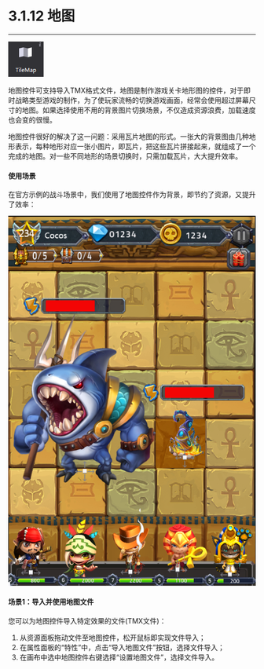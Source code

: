 # 3.1.12 地图
---

![](./res/image099.png)

地图控件可支持导入TMX格式文件，地图是制作游戏关卡地形图的控件，对于即时战略类型游戏的制作，为了使玩家流畅的切换游戏画面，经常会使用超过屏幕尺寸的地图。如果选择使用不用的背景图片切换场景，不仅造成资源浪费，加载速度也会变的很慢。
	
地图控件很好的解决了这一问题：采用瓦片地图的形式。一张大的背景图由几种地形表示，每种地形对应一张小图片，即瓦片，把这些瓦片拼接起来，就组成了一个完成的地图。对一些不同地形的场景切换时，只需加载瓦片，大大提升效率。

#### 使用场景
	
在官方示例的战斗场景中，我们使用了地图控件作为背景，即节约了资源，又提升了效率：

![](./res/image100.png)

#### 场景1：导入并使用地图文件
您可以为地图控件导入特定效果的文件(TMX文件)：

1. 从资源面板拖动文件至地图控件，松开鼠标即实现文件导入；
2. 在属性面板的“特性”中，点击“导入地图文件”按钮，选择文件导入；
3. 在画布中选中地图控件右键选择“设置地图文件”，选择文件导入。